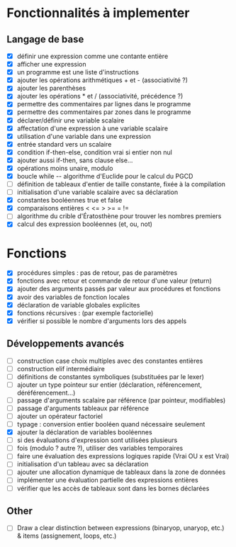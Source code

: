 # Fonctionnalités à implementer

## Langage de base

- [x] définir une expression comme une contante entière
- [x] afficher une expression
- [x] un programme est une liste d'instructions
- [x] ajouter les opérations arithmétiques + et - (associativité ?)
- [x] ajouter les parenthèses
- [x] ajouter les opérations \* et / (associativité, précédence ?)
- [x] permettre des commentaires par lignes dans le programme
- [x] permettre des commentaires par zones dans le programme
- [x] déclarer/définir une variable scalaire
- [x] affectation d'une expression à une variable scalaire
- [x] utilisation d'une variable dans une expression
- [x] entrée standard vers un scalaire
- [x] condition if-then-else, condition vrai si entier non nul
- [x] ajouter aussi if-then, sans clause else…
- [x] opérations moins unaire, modulo
- [x] boucle while -- algorithme d'Euclide pour le calcul du PGCD
- [ ] définition de tableaux d'entier de taille constante, fixée à la compilation
- [ ] initialisation d'une variable scalaire avec sa déclaration
- [x] constantes booléennes true et false
- [x] comparaisons entières < <= > >= = !=
- [ ] algorithme du crible d'Ératosthène pour trouver les nombres premiers
- [x] calcul des expression booléennes (et, ou, not)

# Fonctions

- [x] procédures simples : pas de retour, pas de paramètres
- [x] fonctions avec retour et commande de retour d'une valeur (return)
- [x] ajouter des arguments passés par valeur aux procédures et fonctions
- [x] avoir des variables de fonction locales
- [x] déclaration de variable globales explicites
- [x] fonctions récursives : (par exemple factorielle)
- [x] vérifier si possible le nombre d'arguments lors des appels

## Développements avancés

- [ ] construction case choix multiples avec des constantes entières
- [ ] construction elif intermédiaire
- [ ] définitions de constantes symboliques (substituées par le lexer)
- [ ] ajouter un type pointeur sur entier (déclaration, référencement, déréférencement…)
- [ ] passage d'arguments scalaire par référence (par pointeur, modifiables)
- [ ] passage d'arguments tableaux par référence
- [ ] ajouter un opérateur factoriel
- [ ] typage : conversion entier booléen quand nécessaire seulement
- [x] ajouter la déclaration de variables booléennes
- [ ] si des évaluations d'expression sont utilisées plusieurs
- [ ] fois (modulo ? autre ?), utiliser des variables temporaires
- [ ] faire une évaluation des expressions logiques rapide (Vrai OU x est Vrai)
- [ ] initialisation d'un tableau avec sa déclaration
- [ ] ajouter une allocation dynamique de tableaux dans la zone de données
- [ ] implémenter une évaluation partielle des expressions entières
- [ ] vérifier que les accès de tableaux sont dans les bornes déclarées

## Other

- [ ] Draw a clear distinction between expressions (binaryop, unaryop, etc.) & items (assignement, loops, etc.)
